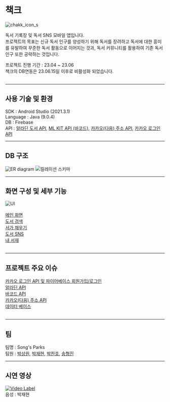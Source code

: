 # 책크
![chakk_icon_s](https://github.com/yuzy1022/Chakk/assets/112682861/2c631994-fa2f-400c-bbf8-c9431b4c335d)

독서 기록장 및 독서 SNS 모바일 앱입니다.  
프로젝트의 목표는 신규 독서 인구를 양성하기 위해 독서를 장려하고 독서에 대한 흥미를 유발하여 꾸준한 독서 활동으로 이어지는 것과, 독서 커뮤니티를 활용하여 기존 독서 인구 또한 공략하는 것입니다.

프로젝트 진행 기간 : 23.04 ~ 23.06  
책크의 DB연동은 23.06.15일 이후로 비활성화 되었습니다.  
<br>

------

## 사용 기술 및 환경
SDK : Android Studio (2021.3.1)  
Language : Java (9.0.4)  
DB : Firebase  
API : <a href="https://blog.aladin.co.kr/openapi/popup/6695306">알라딘 도서 API</a>, <a href="https://developers.google.com/ml-kit/vision/barcode-scanning?hl=ko">ML KIT API (바코드)</a>, <a href="https://postcode.map.daum.net/guide">카카오(다음) 주소 API</a>, <a href="https://developers.kakao.com/docs/latest/ko/kakaologin/rest-api">카카오 로그인 API</a>
<br>

------

## DB 구조
![ER diagram](https://github.com/yuzy1022/Chakk/assets/112682861/d3a56853-b898-4e4c-aada-ac0cd9fbf058)
![릴레이션 스키마](https://github.com/yuzy1022/Chakk/assets/112682861/d475ba09-4670-4a2e-a06d-2a1162b02326)
<br>

------

## 화면 구성 및 세부 기능
![UI](https://github.com/yuzy1022/Chakk/assets/112682861/5810509b-d2a7-457e-8442-3a81f0429fe1)  
<br>
<a href="https://github.com/yuzy1022/Chakk/wiki/%EC%84%B8%EB%B6%80-%EA%B8%B0%EB%8A%A5-%EC%84%A4%EB%AA%85#%EB%A9%94%EC%9D%B8-%ED%99%94%EB%A9%B4">메인 화면</a>  
<a href="https://github.com/yuzy1022/Chakk/wiki/%EC%84%B8%EB%B6%80-%EA%B8%B0%EB%8A%A5-%EC%84%A4%EB%AA%85#%EB%8F%84%EC%84%9C-%EA%B2%80%EC%83%89">도서 검색</a>  
<a href="https://github.com/yuzy1022/Chakk/wiki/%EC%84%B8%EB%B6%80-%EA%B8%B0%EB%8A%A5-%EC%84%A4%EB%AA%85#%EC%84%9C%EA%B0%80-%EC%B1%84%EC%9A%B0%EA%B8%B0">서가 채우기</a>  
<a href="https://github.com/yuzy1022/Chakk/wiki/%EC%84%B8%EB%B6%80-%EA%B8%B0%EB%8A%A5-%EC%84%A4%EB%AA%85#%EB%8F%84%EC%84%9C-sns">도서 SNS</a>  
<a href="https://github.com/yuzy1022/Chakk/wiki/%EC%84%B8%EB%B6%80-%EA%B8%B0%EB%8A%A5-%EC%84%A4%EB%AA%85#%EB%82%B4-%EC%84%9C%EC%9E%AC">내 서재</a>  
<br>

------

## 프로젝트 주요 이슈
<a href="https://github.com/yuzy1022/Chakk/wiki/%EC%A3%BC%EC%9A%94-%EC%9D%B4%EC%8A%88#%EC%B9%B4%EC%B9%B4%EC%98%A4-%EB%A1%9C%EA%B7%B8%EC%9D%B8-api-%EB%B0%8F-%ED%8C%8C%EC%9D%B4%EC%96%B4%EB%B2%A0%EC%9D%B4%EC%8A%A4-%ED%9A%8C%EC%9B%90%EA%B0%80%EC%9E%85%EB%A1%9C%EA%B7%B8%EC%9D%B8">카카오 로그인 API 및 파이어베이스 회원가입/로그인</a>  
<a href="https://github.com/yuzy1022/Chakk/wiki/%EC%A3%BC%EC%9A%94-%EC%9D%B4%EC%8A%88#%EC%95%8C%EB%9D%BC%EB%94%98-api">알라딘 API</a>  
<a href="https://github.com/yuzy1022/Chakk/wiki/%EC%A3%BC%EC%9A%94-%EC%9D%B4%EC%8A%88#%EB%B0%94%EC%BD%94%EB%93%9C-api">바코드 API</a>  
<a href="https://github.com/yuzy1022/Chakk/wiki/%EC%A3%BC%EC%9A%94-%EC%9D%B4%EC%8A%88#%EC%B9%B4%EC%B9%B4%EC%98%A4%EB%8B%A4%EC%9D%8C-%EC%A3%BC%EC%86%8C-api">카카오(다음) 주소 API</a>  
<a href="https://github.com/yuzy1022/Chakk/wiki/%EC%A3%BC%EC%9A%94-%EC%9D%B4%EC%8A%88#%EB%8D%B0%EC%9D%B4%ED%84%B0-%EB%B2%A0%EC%9D%B4%EC%8A%A4">데이터 베이스</a>  
<br>

------

## 팀
팀명 : Song's Parks  
팀원 : <a href="https://github.com/yuzy1022">박상원</a>, <a href="https://github.com/DapsipniPotato">박재현</a>, <a href="https://github.com/onkalo1212">박찬호</a>, <a href="https://github.com/SongHyeongJin">송형진</a>
<br>

------

## 시연 영상
[![Video Label](http://img.youtube.com/vi/j7Y64-_SKLw/0.jpg)](https://youtu.be/j7Y64-_SKLw)  
음성 : 박재현
